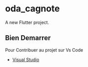 # oda_cagnote

A new Flutter project.

## Bien Demarrer



Pour Contribuer au projet sur Vs Code

- [Visual Studio](https://prod.liveshare.vsengsaas.visualstudio.com/join?DD3B0CADF093F4188164EDF578917E0C27B8)
